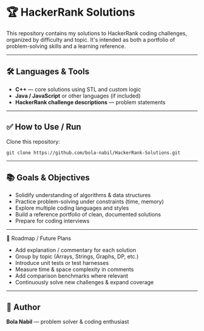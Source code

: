 # 🏆 HackerRank Solutions

This repository contains my solutions to HackerRank coding challenges, organized by difficulty and topic. It's intended as both a portfolio of problem-solving skills and a learning reference.

---
## 🛠️ Languages & Tools

- **C++** — core solutions using STL and custom logic  
- **Java / JavaScript** or other languages (if included)  
- **HackerRank challenge descriptions** — problem statements

---
## ✅ How to Use / Run

Clone this repository:
```
git clone https://github.com/bola-nabil/HackerRank-Solutions.git
```

---
## 📚 Goals & Objectives

- Solidify understanding of algorithms & data structures
- Practice problem-solving under constraints (time, memory)
- Explore multiple coding languages and styles
- Build a reference portfolio of clean, documented solutions
- Prepare for coding interviews

---
🚀 Roadmap / Future Plans

- Add explanation / commentary for each solution
- Group by topic (Arrays, Strings, Graphs, DP, etc.)
- Introduce unit tests or test harnesses
- Measure time & space complexity in comments
- Add comparison benchmarks where relevant
- Continuously solve new challenges & expand coverage

---
## 👤 Author

**Bola Nabil** — problem solver & coding enthusiast
